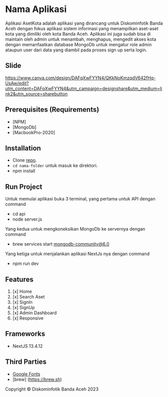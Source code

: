 # Nama Aplikasi
Aplikasi AsetKota adalah aplikasi yang dirancang untuk Diskominfotik Banda Aceh dengan fokus aplikasi sistem informasi yang menampilkan aset-aset kota yang dimiliki oleh kota Banda Aceh. Aplikasi ini juga sudah bisa di maintain oleh admin untuk menambah, menghapus, mengedit akses kota dengan memanfaatkan database MongoDb untuk mengatur role admin ataupun user dari data yang diambil pada proses sign up serta login.

## Slide
https://www.canva.com/design/DAFqXwFYYN4/QKkNoKmzqdV642fHq-UsAw/edit?utm_content=DAFqXwFYYN4&utm_campaign=designshare&utm_medium=link2&utm_source=sharebutton


## Prerequisites (Requirements)
- [NPM]
- [MongoDb]
- [MacbookPro-2020]

## Installation
- Clone [repo](https://gitlab.bandaacehkota.go.id/test.git).
- `cd nama-folder` untuk masuk ke direktori.
- npm install


## Run Project
Untuk memulai aplikasi buka 3 terminal, yang pertama untuk API dengan command
- cd api
- node server.js

Yang kedua untuk mengkoneksikan MongoDb ke servernya dengan command
- brew services start mongodb-community@6.0

Yang ketiga untuk menjalankan aplikasi NextJs nya dengan command
- npm run dev



## Features
1. [x] Home
2. [x] Search Aset
3. [x] SignIn
4. [x] SignUp
5. [x] Admin Dashboard
6. [x] Responsive

## Frameworks
- NextJS 13.4.12

## Third Parties
- [Google Fonts](https://pub.dev/packages/google_fonts)
- [brew] (https://brew.sh)


Copyright © Diskominfotik Banda Aceh 2023